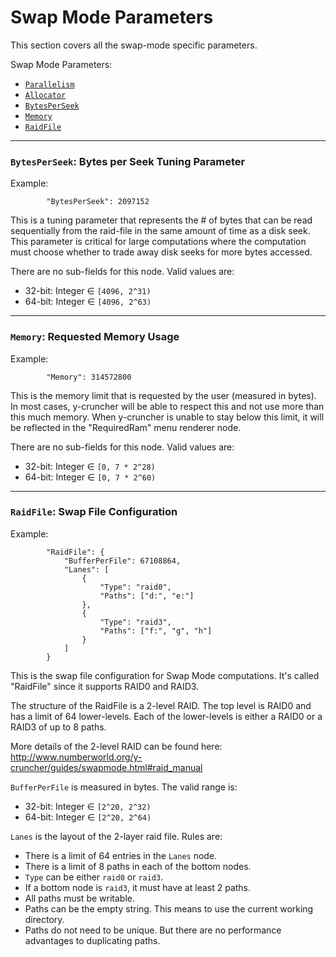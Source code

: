 Swap Mode Parameters
=====

This section covers all the swap-mode specific parameters.

Swap Mode Parameters:

- [`Parallelism`](https://github.com/Mysticial/y-cruncher-GUI/blob/master/ParameterSpecs/Parallelism.md)
- [`Allocator`](https://github.com/Mysticial/y-cruncher-GUI/blob/master/ParameterSpecs/Allocator.md)
- [`BytesPerSeek`](#bytesperseek-bytes-per-seek-tuning-parameter)
- [`Memory`](#memory-requested-memory-usage)
- [`RaidFile`](#raidfile-swap-file-configuration)

-----

### `BytesPerSeek`: Bytes per Seek Tuning Parameter

Example:
```
        "BytesPerSeek": 2097152
```

This is a tuning parameter that represents the # of bytes that can be read sequentially from the raid-file in the same amount of time as a disk seek.
This parameter is critical for large computations where the computation must choose whether to trade away disk seeks for more bytes accessed.

There are no sub-fields for this node. Valid values are:
- 32-bit: Integer ∈ `[4096, 2^31)`
- 64-bit: Integer ∈ `[4096, 2^63)`

-----

### `Memory`: Requested Memory Usage

Example:
```
        "Memory": 314572800
```

This is the memory limit that is requested by the user (measured in bytes).
In most cases, y-cruncher will be able to respect this and not use more than this much memory.
When y-cruncher is unable to stay below this limit, it will be reflected in the "RequiredRam" menu renderer node.

There are no sub-fields for this node. Valid values are:
- 32-bit: Integer ∈ `[0, 7 * 2^28)`
- 64-bit: Integer ∈ `[0, 7 * 2^60)`

-----

### `RaidFile`: Swap File Configuration

Example:
```
        "RaidFile": {
            "BufferPerFile": 67108864,
            "Lanes": [
                {
                    "Type": "raid0",
                    "Paths": ["d:", "e:"]
                },
                {
                    "Type": "raid3",
                    "Paths": ["f:", "g", "h"]
                }
            ]
        }
```

This is the swap file configuration for Swap Mode computations. It's called "RaidFile" since it supports RAID0 and RAID3.

The structure of the RaidFile is a 2-level RAID. The top level is RAID0 and has a limit of 64 lower-levels.
Each of the lower-levels is either a RAID0 or a RAID3 of up to 8 paths.

More details of the 2-level RAID can be found here: http://www.numberworld.org/y-cruncher/guides/swapmode.html#raid_manual

`BufferPerFile` is measured in bytes. The valid range is:
- 32-bit: Integer ∈ `[2^20, 2^32)`
- 64-bit: Integer ∈ `[2^20, 2^64)`

`Lanes` is the layout of the 2-layer raid file. Rules are:
- There is a limit of 64 entries in the `Lanes` node.
- There is a limit of 8 paths in each of the bottom nodes.
- `Type` can be either `raid0` or `raid3`.
- If a bottom node is `raid3`, it must have at least 2 paths.
- All paths must be writable.
- Paths can be the empty string. This means to use the current working directory.
- Paths do not need to be unique. But there are no performance advantages to duplicating paths.



